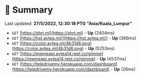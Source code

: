 # 📖 Summary
Last updated: **27/5/2022, 12:30:18 PTG "Asia/Kuala_Lumpur"**

- `GET` [https://shrt.ml](https://shrt.ml) - **Up** (2404ms)
- `GET` [https://hst.aytea.ml/](https://hst.aytea.ml/) - **Up** (366ms)
- `GET` [https://color.aytea.ml/4b31d6.png](https://color.aytea.ml/4b31d6.png) - **Up** (5253ms)
- `GET` [https://memeapi.aytea14.repl.co/gimme](https://memeapi.aytea14.repl.co/gimme) - **Up** (4537ms)
- `GET` [https://teledrivemy.herokuapp.com/dashboard](https://teledrivemy.herokuapp.com/dashboard) - **Up** (26ms)

